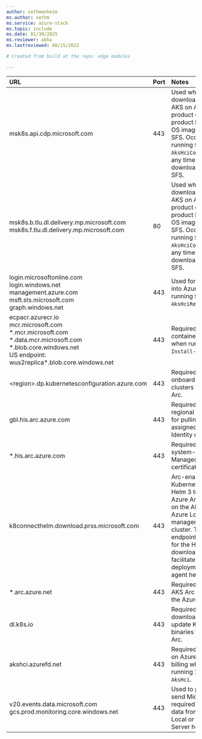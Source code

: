 ```yaml
---
author: sethmanheim
ms.author: sethm
ms.service: azure-stack
ms.topic: include
ms.date: 01/30/2025
ms.reviewer: abha
ms.lastreviewed: 08/15/2022

# Created from build at the repo: edge modules

---
```


|  URL | Port | Notes |
|  :---| :---| :---|
|  msk8s.api.cdp.microsoft.com | 443  | Used when downloading the AKS on Azure Local product catalog, product bits, and OS images from SFS. Occurs when running `Set-AksHciConfig` and any time you download from SFS. |
|  msk8s.b.tlu.dl.delivery.mp.microsoft.com </br> msk8s.f.tlu.dl.delivery.mp.microsoft.com | 80 | Used when downloading the AKS on Azure Local product catalog, product bits, and OS images from SFS. Occurs when running `Set-AksHciConfig` and any time you download from SFS. |
|  login.microsoftonline.com </br> login.windows.net </br> management.azure.com </br> msft.sts.microsoft.com </br> graph.windows.net | 443 | Used for logging into Azure when running `Set-AksHciRegistration`. |
|  ecpacr.azurecr.io </br> mcr.microsoft.com </br> \*.mcr.microsoft.com </br> \*.data.mcr.microsoft.com </br> \*.blob.core.windows.net </br> US endpoint: wus2replica\*.blob.core.windows.net | 443 | Required to pull container images when running `Install-AksHci`. |
|  \<region>.dp.kubernetesconfiguration.azure.com | 443  | Required to onboard AKS hybrid clusters to Azure Arc. |
| gbl.his.arc.azure.com | 443 | Required to get the regional endpoint for pulling system-assigned Managed Identity certificates. |
| \*.his.arc.azure.com | 443 | Required to pull system-assigned Managed Identity certificates. |
| k8connecthelm.download.prss.microsoft.com    | 443 | Arc-enabled Kubernetes uses Helm 3 to deploy Azure Arc agents on the AKS on Azure Local management cluster. This endpoint is needed for the Helm client download to facilitate deployment of the agent helm chart. |
| \*.arc.azure.net| 443 | Required to manage AKS Arc clusters in the Azure portal. |
| dl.k8s.io | 443 | Required to download and update Kubernetes binaries for Azure Arc. |
|  akshci.azurefd.net | 443 | Required for AKS on Azure Local billing when running `Install-AksHci`. |
|  v20.events.data.microsoft.com </br> gcs.prod.monitoring.core.windows.net | 443 | Used to periodically send Microsoft required diagnostic data from the Azure Local or Windows Server host. |
